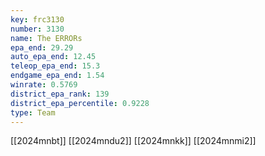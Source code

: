 ```yaml
---
key: frc3130
number: 3130
name: The ERRORs
epa_end: 29.29
auto_epa_end: 12.45
teleop_epa_end: 15.3
endgame_epa_end: 1.54
winrate: 0.5769
district_epa_rank: 139
district_epa_percentile: 0.9228
type: Team
---
```

[[2024mnbt]]
[[2024mndu2]]
[[2024mnkk]]
[[2024mnmi2]]
